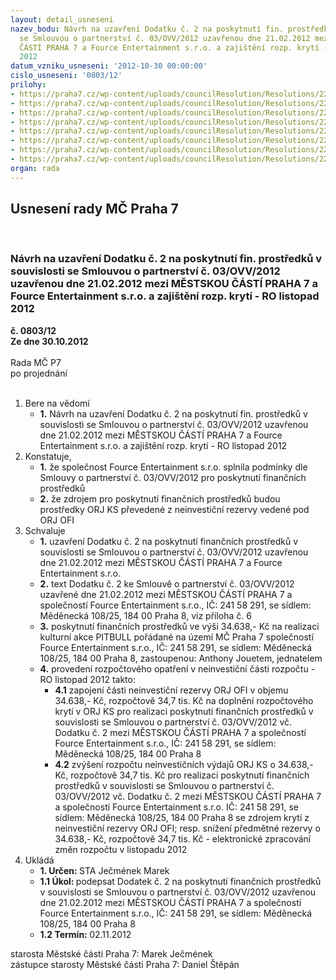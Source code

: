 ```yaml
---
layout: detail_usneseni
nazev_bodu: Návrh na uzavření Dodatku č. 2 na poskytnutí fin. prostředků v souvislosti
  se Smlouvou o partnerství č. 03/OVV/2012 uzavřenou dne 21.02.2012 mezi MĚSTSKOU
  ČÁSTÍ PRAHA 7 a Fource Entertainment s.r.o. a zajištění rozp. krytí - RO listopad
  2012
datum_vzniku_usneseni: '2012-10-30 00:00:00'
cislo_usneseni: '0803/12'
prilohy:
- https://praha7.cz/wp-content/uploads/councilResolution/Resolutions/22387/55-12-fource_entertainment_pitbull_o_poskyt_prispevku.pdf
- https://praha7.cz/wp-content/uploads/councilResolution/Resolutions/22387/55-12-fource_entertainment_pitbull_popis_a_zprosteni_mlcenlivosti.pdf
- https://praha7.cz/wp-content/uploads/councilResolution/Resolutions/22387/55-12-fource_entertainment_pitbull_vyuctovani.pdf
- https://praha7.cz/wp-content/uploads/councilResolution/Resolutions/22387/55-12-fource_entertainmen_pitbull_17_6_2012.pdf
- https://praha7.cz/wp-content/uploads/councilResolution/Resolutions/22387/55-12-fource_entertainment_03_ovv_2012_.pdf
- https://praha7.cz/wp-content/uploads/councilResolution/Resolutions/22387/55-12-dodatek_c2_fource_entertainment_sro_pitbull.doc
- https://praha7.cz/wp-content/uploads/councilResolution/Resolutions/22387/55-12-fource_entertainmet_0138_12_ze_dne_21_02_2012.doc
- https://praha7.cz/wp-content/uploads/councilResolution/Resolutions/22387/55-12-usneseni_zmc_k_materialu.doc
organ: rada
---
```

<div id="ucUsn_pList" class="usn">
	<span><h2>Usnesení rady MČ Praha 7 </h2>
<br></span><div class="standBody">
<span><h3>Návrh na uzavření Dodatku č. 2 na poskytnutí fin. prostředků v souvislosti se Smlouvou o partnerství č. 03/OVV/2012 uzavřenou dne 21.02.2012 mezi MĚSTSKOU ČÁSTÍ PRAHA 7 a Fource Entertainment s.r.o. a zajištění rozp. krytí - RO listopad 2012</h3></span><div class="center">
		<strong>č. 0803/12</strong><br>
	</div>
<div class="center">
		<strong>Ze dne 30.10.2012</strong><br><br>
	</div>Rada MČ P7<br> po projednání<br><br><ol>
<li>Bere na vědomí<ul><li>
<strong>1.</strong> Návrh na uzavření Dodatku č. 2 na poskytnutí fin. prostředků v souvislosti se Smlouvou o partnerství č. 03/OVV/2012 uzavřenou dne 21.02.2012 mezi MĚSTSKOU ČÁSTÍ PRAHA 7 a Fource Entertainment s.r.o. a zajištění rozp. krytí - RO listopad 2012</li></ul>
</li>
<li>Konstatuje,<ul>
<li>
<strong>1.</strong> že společnost Fource Entertainment s.r.o. splnila podmínky dle Smlouvy o partnerství č. 03/OVV/2012 pro poskytnutí finančních prostředků</li>
<li>
<strong>2.</strong> že zdrojem pro poskytnutí finančních prostředků budou prostředky ORJ KS převedené z neinvestiční rezervy vedené pod ORJ OFI</li>
</ul>
</li>
<li>Schvaluje<ul>
<li>
<strong>1.</strong> uzavření Dodatku č. 2 na poskytnutí finančních prostředků v souvislosti se Smlouvou o partnerství č. 03/OVV/2012 uzavřenou dne 21.02.2012 mezi MĚSTSKOU ČÁSTÍ PRAHA 7 a Fource Entertainment s.r.o.</li>
<li>
<strong>2.</strong> text Dodatku č. 2 ke  Smlouvě o partnerství č. 03/OVV/2012 uzavřené dne 21.02.2012 mezi MĚSTSKOU ČÁSTÍ PRAHA 7 a společností Fource Entertainment s.r.o., IČ: 241 58 291, se sídlem: Měděnecká 108/25, 184 00 Praha 8, viz příloha č. 6</li>
<li>
<strong>3.</strong> poskytnutí finančních prostředků ve výši 34.638,- Kč na realizaci kulturní akce PITBULL pořádané na území MČ Praha 7 společností Fource Entertainment s.r.o., IČ: 241 58 291, se sídlem: Měděnecká 108/25, 184 00 Praha 8, zastoupenou: Anthony Jouetem, jednatelem</li>
<li>
<strong>4.</strong> provedení rozpočtového opatření v neinvestiční části rozpočtu - RO listopad 2012 takto:<ul>
<li>
<strong>4.1</strong> zapojení části neinvestiční rezervy ORJ OFI v objemu 34.638,- Kč, rozpočtově 34,7 tis. Kč na doplnění rozpočtového krytí v ORJ KS pro realizaci poskytnutí finančních prostředků v souvislosti se Smlouvou o partnerství č. 03/OVV/2012 vč. Dodatku č. 2 mezi MĚSTSKOU ČÁSTÍ PRAHA 7 a společností Fource Entertainment s.r.o., IČ: 241 58 291, se sídlem: Měděnecká 108/25, 184 00 Praha 8</li>
<li>
<strong>4.2</strong> zvýšení rozpočtu neinvestičních výdajů ORJ KS o 34.638,- Kč, rozpočtově 34,7 tis. Kč pro realizaci poskytnutí finančních prostředků v souvislosti se Smlouvou o partnerství č. 03/OVV/2012 vč. Dodatku č. 2 mezi MĚSTSKOU ČÁSTÍ PRAHA 7 a společností Fource Entertainment s.r.o. IČ: 241 58 291, se sídlem: Měděnecká 108/25, 184 00 Praha 8 se zdrojem krytí z neinvestiční rezervy ORJ OFI; resp. snížení předmětné rezervy o 34.638,- Kč, rozpočtově 34,7 tis. Kč - elektronické zpracování změn rozpočtu v listopadu 2012</li>
</ul>
</li>
</ul>
</li>
<li>Ukládá<ul>
<li>
<strong>1. Určen: </strong>STA Ječmének Marek</li>
<li>
<strong>1.1 Úkol: </strong>podepsat Dodatek č. 2 na poskytnutí finančních prostředků v souvislosti se Smlouvou o partnerství č. 03/OVV/2012 uzavřenou dne 21.02.2012 mezi MĚSTSKOU ČÁSTÍ PRAHA 7 a společností Fource Entertainment s.r.o., IČ: 241 58 291, se sídlem: Měděnecká 108/25, 184 00 Praha 8</li>
<li>
<strong>1.2 Termín: </strong>02.11.2012</li>
</ul>
</li>
</ol>starosta Městské části Praha 7: Marek Ječmének<br>zástupce starosty Městské části Praha 7: Daniel Štěpán 
</div>
</div>